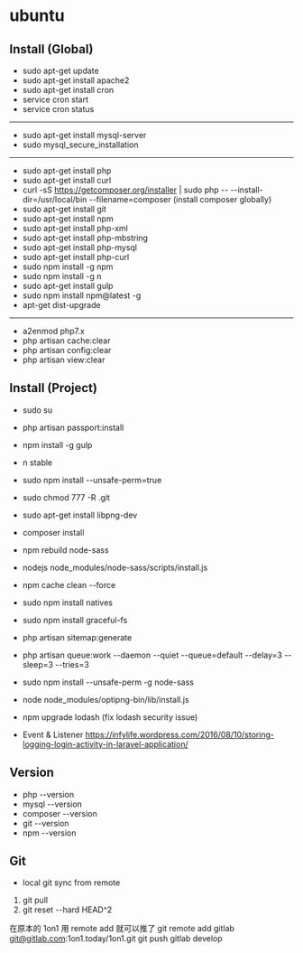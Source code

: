 # ubuntu

## Install (Global)
* sudo apt-get update
* sudo apt-get install apache2
* sudo apt-get install cron
* service cron start
* service cron status
---
* sudo apt-get install mysql-server
* sudo mysql_secure_installation
---
* sudo apt-get install php
* sudo apt-get install curl
* curl -sS https://getcomposer.org/installer | sudo php -- --install-dir=/usr/local/bin --filename=composer
  (install composer globally)
* sudo apt-get install git
* sudo apt-get install npm
* sudo apt-get install php-xml
* sudo apt-get install php-mbstring
* sudo apt-get install php-mysql
* sudo apt-get install php-curl
* sudo npm install -g npm
* sudo npm install -g n
* sudo apt-get install gulp
* sudo npm install npm@latest -g
* apt-get dist-upgrade
---
* a2enmod php7.x
* php artisan cache:clear
* php artisan config:clear
* php artisan view:clear

## Install (Project)
* sudo su
* php artisan passport:install
* npm install -g gulp
* n stable
* sudo npm install --unsafe-perm=true
* sudo chmod 777 -R .git
* sudo apt-get install libpng-dev
* composer install
* npm rebuild node-sass
* nodejs node_modules/node-sass/scripts/install.js
* npm cache clean --force
* sudo npm install natives
* sudo npm install graceful-fs
* php artisan sitemap:generate
* php artisan queue:work --daemon --quiet --queue=default --delay=3 --sleep=3 --tries=3
* sudo npm install --unsafe-perm -g node-sass
* node node_modules/optipng-bin/lib/install.js
* npm upgrade lodash (fix lodash security issue)

* Event & Listener
https://infylife.wordpress.com/2016/08/10/storing-logging-login-activity-in-laravel-application/

## Version
* php --version
* mysql --version
* composer --version
* git --version
* npm --version

## Git
* local git sync from remote
1. git pull
2. git reset --hard HEAD^2

在原本的 1on1 用 remote add 就可以推了
git remote add gitlab git@gitlab.com:1on1.today/1on1.git
git push gitlab develop
